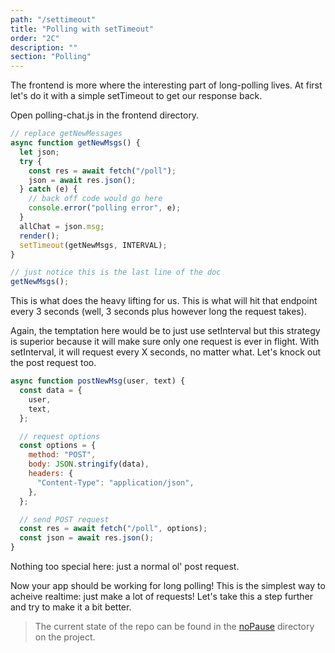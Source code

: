 ```yaml
---
path: "/settimeout"
title: "Polling with setTimeout"
order: "2C"
description: ""
section: "Polling"
---
```


The frontend is more where the interesting part of long-polling lives. At first let's do it with a simple setTimeout to get our response back.

Open polling-chat.js in the frontend directory.

```javascript
// replace getNewMessages
async function getNewMsgs() {
  let json;
  try {
    const res = await fetch("/poll");
    json = await res.json();
  } catch (e) {
    // back off code would go here
    console.error("polling error", e);
  }
  allChat = json.msg;
  render();
  setTimeout(getNewMsgs, INTERVAL);
}

// just notice this is the last line of the doc
getNewMsgs();
```

This is what does the heavy lifting for us. This is what will hit that endpoint every 3 seconds (well, 3 seconds plus however long the request takes).

Again, the temptation here would be to just use setInterval but this strategy is superior because it will make sure only one request is ever in flight. With setInterval, it will request every X seconds, no matter what. Let's knock out the post request too.

```javascript
async function postNewMsg(user, text) {
  const data = {
    user,
    text,
  };

  // request options
  const options = {
    method: "POST",
    body: JSON.stringify(data),
    headers: {
      "Content-Type": "application/json",
    },
  };

  // send POST request
  const res = await fetch("/poll", options);
  const json = await res.json();
}
```

Nothing too special here: just a normal ol' post request.

Now your app should be working for long polling! This is the simplest way to acheive realtime: just make a lot of requests! Let's take this a step further and try to make it a bit better.

> The current state of the repo can be found in the [noPause][gh] directory on the project.

[gh]: todo
